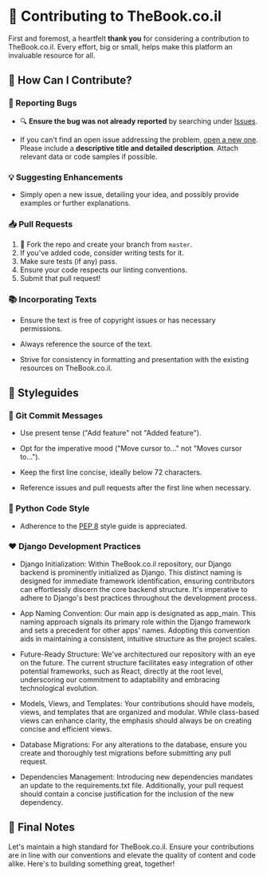 # 📘 Contributing to TheBook.co.il

First and foremost, a heartfelt **thank you** for considering a contribution to TheBook.co.il. Every effort, big or small, helps make this platform an invaluable resource for all.

## 🚀 How Can I Contribute?

### 🐞 Reporting Bugs

- 🔍 **Ensure the bug was not already reported** by searching under [Issues](https://github.com/RuslanKovalyov/TheBook/issues).
  
- If you can't find an open issue addressing the problem, [open a new one](https://github.com/RuslanKovalyov/TheBook/issues/new). Please include a **descriptive title and detailed description**. Attach relevant data or code samples if possible.

### 💡 Suggesting Enhancements

- Simply open a new issue, detailing your idea, and possibly provide examples or further explanations.

### 📥 Pull Requests

1. 🍴 Fork the repo and create your branch from `master`.
2. If you've added code, consider writing tests for it.
3. Make sure tests (if any) pass.
4. Ensure your code respects our linting conventions.
5. Submit that pull request!

### 📚 Incorporating Texts

- Ensure the text is free of copyright issues or has necessary permissions.
  
- Always reference the source of the text.
  
- Strive for consistency in formatting and presentation with the existing resources on TheBook.co.il.

## 📖 Styleguides

### 📝 Git Commit Messages

- Use present tense ("Add feature" not "Added feature").
  
- Opt for the imperative mood ("Move cursor to..." not "Moves cursor to...").
  
- Keep the first line concise, ideally below 72 characters.
  
- Reference issues and pull requests after the first line when necessary.

### 🐍 Python Code Style

- Adherence to the [PEP 8](https://www.python.org/dev/peps/pep-0008/) style guide is appreciated.

### ❤️ Django Development Practices

- Django Initialization: Within TheBook.co.il repository, our Django backend is prominently initialized as Django. This distinct naming is designed for immediate framework identification, ensuring contributors can effortlessly discern the core backend structure. It's imperative to adhere to Django's best practices throughout the development process.

- App Naming Convention: Our main app is designated as app_main. This naming approach signals its primary role within the Django framework and sets a precedent for other apps' names. Adopting this convention aids in maintaining a consistent, intuitive structure as the project scales.

- Future-Ready Structure: We've architectured our repository with an eye on the future. The current structure facilitates easy integration of other potential frameworks, such as React, directly at the root level, underscoring our commitment to adaptability and embracing technological evolution.

- Models, Views, and Templates: Your contributions should have models, views, and templates that are organized and modular. While class-based views can enhance clarity, the emphasis should always be on creating concise and efficient views.

- Database Migrations: For any alterations to the database, ensure you create and thoroughly test migrations before submitting any pull request.

- Dependencies Management: Introducing new dependencies mandates an update to the requirements.txt file. Additionally, your pull request should contain a concise justification for the inclusion of the new dependency.

## 📌 Final Notes

Let's maintain a high standard for TheBook.co.il. Ensure your contributions are in line with our conventions and elevate the quality of content and code alike. Here's to building something great, together!
